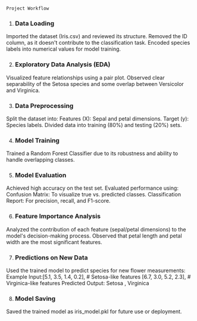                                                                               Project Workflow
1. ### Data Loading
Imported the dataset (Iris.csv) and reviewed its structure.
Removed the ID column, as it doesn't contribute to the classification task.
Encoded species labels into numerical values for model training.

2. ### Exploratory Data Analysis (EDA)
Visualized feature relationships using a pair plot.
Observed clear separability of the Setosa species and some overlap between Versicolor and Virginica.

3. ### Data Preprocessing
Split the dataset into:
Features (X): Sepal and petal dimensions.
Target (y): Species labels.
Divided data into training (80%) and testing (20%) sets.

4. ### Model Training
Trained a Random Forest Classifier due to its robustness and ability to handle overlapping classes.


5. ### Model Evaluation
Achieved high accuracy on the test set.
Evaluated performance using:
Confusion Matrix: To visualize true vs. predicted classes.
Classification Report: For precision, recall, and F1-score.

6. ### Feature Importance Analysis
Analyzed the contribution of each feature (sepal/petal dimensions) to the model's decision-making process.
Observed that petal length and petal width are the most significant features.

7. ### Predictions on New Data
Used the trained model to predict species for new flower measurements:
Example Input:[5.1, 3.5, 1.4, 0.2],  # Setosa-like features
              [6.7, 3.0, 5.2, 2.3],  # Virginica-like features
Predicted Output: Setosa , Virginica

8. ### Model Saving
Saved the trained model as iris_model.pkl for future use or deployment.
